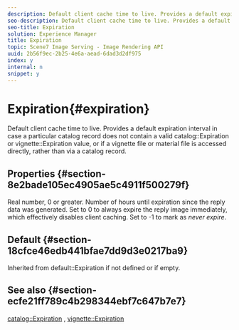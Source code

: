 ```yaml
---
description: Default client cache time to live. Provides a default expiration interval in case a particular catalog record does not contain a valid catalog Expiration or vignette Expiration value, or if a vignette file or material file is accessed directly, rather than via a catalog record.
seo-description: Default client cache time to live. Provides a default expiration interval in case a particular catalog record does not contain a valid catalog Expiration or vignette Expiration value, or if a vignette file or material file is accessed directly, rather than via a catalog record.
seo-title: Expiration
solution: Experience Manager
title: Expiration
topic: Scene7 Image Serving - Image Rendering API
uuid: 2b56f9ec-2b25-4e6a-aead-6dad3d2df975
index: y
internal: n
snippet: y
---
```


# Expiration{#expiration}

Default client cache time to live. Provides a default expiration interval in case a particular catalog record does not contain a valid catalog::Expiration or vignette::Expiration value, or if a vignette file or material file is accessed directly, rather than via a catalog record.

## Properties {#section-8e2bade105ec4905ae5c4911f500279f}

Real number, 0 or greater. Number of hours until expiration since the reply data was generated. Set to 0 to always expire the reply image immediately, which effectively disables client caching. Set to -1 to mark as *never expire*.

## Default {#section-18cfce46edb441bfae7dd9d3e0217ba9}

Inherited from default::Expiration if not defined or if empty.

## See also {#section-ecfe21ff789c4b298344ebf7c647b7e7}

[catalog::Expiration](../../../../../ir-api/material-cat/image-rendering-api-ref/c-ir-material-catalog/c-ir-material-data-reference/r-ir-expiration-dataref.md#reference-5e93943abff54c93bf85aae3b911a3ce) , [vignette::Expiration](../../../../../ir-api/material-cat/image-rendering-api-ref/c-ir-material-catalog/c-ir-vignette-map-reference/r-ir-expiration-vignette.md#reference-df80829da93e4c0ab3f97a1792d9c74c) 
